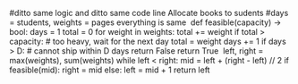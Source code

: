 #ditto same logic and ditto same code line Allocate books to sudents
#days = students, weights = pages everything is same
​
def feasible(capacity) -> bool:
days = 1
total = 0
for weight in weights:
total += weight
if total > capacity:  # too heavy, wait for the next day
total = weight
days += 1
if days > D:  # cannot ship within D days
return False
return True
​
left, right = max(weights), sum(weights)
while left < right:
mid = left + (right - left) // 2
if feasible(mid):
right = mid
else:
left = mid + 1
return left